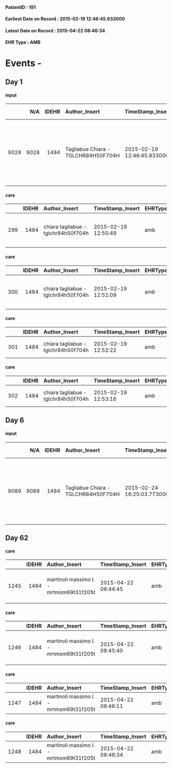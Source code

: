 
#### PatientID : 191
#### Earliest Date on Record : 2015-02-19 12:46:45.933000
#### Latest Date on Record : 2015-04-22 08:46:34
#### EHR Type : AMB

# Events - 

## Day 1

#### input
|      |    N/A |   IDEHR | Author_Insert                       | TimeStamp_Insert           | EHRType   |   PatientID |   IDDigitalSignDocument | persone_vicine   |   Unnamed: 0_x.1 |   IDANAMNESI_SOCIALE | Patient   | FamigliaAltro   | Paziente_T   | FamigliaAltro_T   |   Non_Rilevabile_x.1 | Note_Non_Rilevabile_x.1   | opt_Problemi   | chk_contr_sintomi   | opt_paziente_a   | opt_famiglia_a   | opt_adeguatezza   | opt_paziente_solo   | ds_note_con                                                                                              | opt_presente_assente   | Presenza_minori   | Caregiver_principale   | ds_familiari_coinv                                           | opt_necessario   | opt_presente   | opt_risorse_ec   | opt_paziente_psi   | opt_Ins_vol   | opt_inv_civile   |   invalidita_perc | Needs     | Domestic partnership   | opt_disponibilita_f   | opt_indennita_acc   | opt_famiglia_psi   | opt_disponibilit_paz   |
|-----:|-------:|--------:|:------------------------------------|:---------------------------|:----------|------------:|------------------------:|:-----------------|-----------------:|---------------------:|:----------|:----------------|:-------------|:------------------|---------------------:|:--------------------------|:---------------|:--------------------|:-----------------|:-----------------|:------------------|:--------------------|:---------------------------------------------------------------------------------------------------------|:-----------------------|:------------------|:-----------------------|:-------------------------------------------------------------|:-----------------|:---------------|:-----------------|:-------------------|:--------------|:-----------------|------------------:|:----------|:-----------------------|:----------------------|:--------------------|:-------------------|:-----------------------|
| 9028 |   9028 |    1484 | Tagliabue Chiara - TGLCHR84H50F704H | 2015-02-19 12:46:45.933000 | AMB       |         191 |                   21093 | N/A              |              309 |                  191 | No#0      | Si#1            | No#0         | Si#1              |                    0 | NR                        | Si#1           | controllo sintomi#0 | Indefinite#2     | Congruenti#1     | Si#1              | No#0                | Vive con una badante presente nelle 24 ore. Due figli: Ugo che vive a Bresso e Diego che vive a Seregno. | Presente#1             | No#0              | caregiver              | Due figli: Ugo che vive a Bresso e Diego che vive a Seregno. | Si#1             | Si#1           | Adeguate#1       | No#0               | No#0          | Si#1             |               100 | Clinici#0 | Badante#1              | Si#1                  | Si#1                | No#0               | Si#1                   |

#### care
|     |   IDEHR | Author_Insert                       | TimeStamp_Insert    | EHRType   |   PatientID |   IDGESTIONE_AUSILI |   ds_ncons |   opt_annulla_consegna | dt_Ric_consegna     | dt_ric_cons_forn    | opt_ausilio                             |
|----:|--------:|:------------------------------------|:--------------------|:----------|------------:|--------------------:|-----------:|-----------------------:|:--------------------|:--------------------|:----------------------------------------|
| 299 |    1484 | chiara tagliabue - tglchr84h50f704h | 2015-02-19 12:50:49 | amb       |         191 |                 141 |      24359 |                      0 | 2015-01-09 00:00:00 | 2015-01-09 00:00:00 | antid air mattress with compressor # 16 |

#### care
|     |   IDEHR | Author_Insert                       | TimeStamp_Insert    | EHRType   |   PatientID |   IDGESTIONE_AUSILI |   ds_ncons |   opt_annulla_consegna | dt_Ric_consegna     | dt_ric_cons_forn    | opt_ausilio                                     |
|----:|--------:|:------------------------------------|:--------------------|:----------|------------:|--------------------:|-----------:|-----------------------:|:--------------------|:--------------------|:------------------------------------------------|
| 300 |    1484 | chiara tagliabue - tglchr84h50f704h | 2015-02-19 12:51:09 | amb       |         191 |                 142 |      24359 |                      0 | 2015-01-09 00:00:00 | 2015-01-09 00:00:00 | electronic articulated bed with side rails # 14 |

#### care
|     |   IDEHR | Author_Insert                       | TimeStamp_Insert    | EHRType   |   PatientID |   IDGESTIONE_AUSILI |   ds_ncons |   ds_nritiro | dt_ritiro           |   opt_annulla_consegna | dt_Ric_consegna     | dt_ric_cons_forn    | dt_ric_ritiro       | dt_ric_ritiro_forn   | opt_ausilio           |
|----:|--------:|:------------------------------------|:--------------------|:----------|------------:|--------------------:|-----------:|-------------:|:--------------------|-----------------------:|:--------------------|:--------------------|:--------------------|:---------------------|:----------------------|
| 301 |    1484 | chiara tagliabue - tglchr84h50f704h | 2015-02-19 12:52:22 | amb       |         191 |                 143 |      24364 |        24512 | 2015-01-27 00:00:00 |                      0 | 2015-01-09 00:00:00 | 2015-01-09 00:00:00 | 2015-01-26 00:00:00 | 2015-01-26 00:00:00  | tilting carriages # 6 |

#### care
|     |   IDEHR | Author_Insert                       | TimeStamp_Insert    | EHRType   |   PatientID |   IDGESTIONE_AUSILI |   ds_ncons |   ds_nritiro | dt_ritiro           |   opt_annulla_consegna | dt_Ric_consegna     | dt_ric_cons_forn    | dt_ric_ritiro       | dt_ric_ritiro_forn   | opt_ausilio   |
|----:|--------:|:------------------------------------|:--------------------|:----------|------------:|--------------------:|-----------:|-------------:|:--------------------|-----------------------:|:--------------------|:--------------------|:--------------------|:---------------------|:--------------|
| 302 |    1484 | chiara tagliabue - tglchr84h50f704h | 2015-02-19 12:53:16 | amb       |         191 |                 144 |      24364 |        24512 | 2015-01-27 00:00:00 |                      0 | 2015-01-09 00:00:00 | 2015-01-09 00:00:00 | 2015-01-26 00:00:00 | 2015-01-26 00:00:00  | lift # 23     |


## Day 6

#### input
|      |    N/A |   IDEHR | Author_Insert                       | TimeStamp_Insert           | EHRType   |   PatientID |   IDDigitalSignDocument | persone_vicine   |   Unnamed: 0_x.1 |   IDANAMNESI_SOCIALE | Patient   | FamigliaAltro   | Paziente_T   | FamigliaAltro_T   |   Non_Rilevabile_x.1 | Note_Non_Rilevabile_x.1   | opt_Problemi   | chk_contr_sintomi   | opt_paziente_a   | opt_famiglia_a   | opt_adeguatezza   | opt_paziente_solo   | ds_note_con                                                                                              | opt_presente_assente   | Presenza_minori   | Caregiver_principale   | ds_familiari_coinv                                           | opt_necessario   | opt_presente   | opt_risorse_ec   | opt_paziente_psi   | opt_Ins_vol   | opt_esenzione   | opt_inv_civile   |   invalidita_perc | ds_codice_es   | Needs     | Domestic partnership   | opt_disponibilita_f   | opt_indennita_acc   | opt_famiglia_psi   | opt_disponibilit_paz   |
|-----:|-------:|--------:|:------------------------------------|:---------------------------|:----------|------------:|------------------------:|:-----------------|-----------------:|---------------------:|:----------|:----------------|:-------------|:------------------|---------------------:|:--------------------------|:---------------|:--------------------|:-----------------|:-----------------|:------------------|:--------------------|:---------------------------------------------------------------------------------------------------------|:-----------------------|:------------------|:-----------------------|:-------------------------------------------------------------|:-----------------|:---------------|:-----------------|:-------------------|:--------------|:----------------|:-----------------|------------------:|:---------------|:----------|:-----------------------|:----------------------|:--------------------|:-------------------|:-----------------------|
| 9089 |   9089 |    1484 | Tagliabue Chiara - TGLCHR84H50F704H | 2015-02-24 16:25:03.773000 | AMB       |         191 |                   23508 | N/A              |              416 |                  263 | No#0      | Si#1            | No#0         | Si#1              |                    0 | NR                        | Si#1           | controllo sintomi#0 | Indefinite#2     | Congruenti#1     | Si#1              | No#0                | Vive con una badante presente nelle 24 ore. Due figli: Ugo che vive a Bresso e Diego che vive a Seregno. | Presente#1             | No#0              | caregiver              | Due figli: Ugo che vive a Bresso e Diego che vive a Seregno. | Si#1             | Si#1           | Adeguate#1       | No#0               | No#0          | Si#1            | Si#1             |               100 | E01            | Clinici#0 | Badante#1              | Si#1                  | Si#1                | No#0               | Si#1                   |


## Day 62

#### care
|      |   IDEHR | Author_Insert                           | TimeStamp_Insert    | EHRType   |   PatientID |   IDGESTIONE_AUSILI |   ds_ncons |   ds_nbolla | dt_consegna         |   ds_nritiro | dt_ritiro           |   opt_annulla_consegna | dt_Ric_consegna     | dt_ric_cons_forn    | dt_ric_ritiro       | dt_ric_ritiro_forn   | opt_ausilio                                     |
|-----:|--------:|:----------------------------------------|:--------------------|:----------|------------:|--------------------:|-----------:|------------:|:--------------------|-------------:|:--------------------|-----------------------:|:--------------------|:--------------------|:--------------------|:---------------------|:------------------------------------------------|
| 1245 |    1484 | martinoli massimo l. - mrtmsm69t31f205t | 2015-04-22 08:44:45 | amb       |         191 |                1089 |      24359 |         276 | 2015-01-12 00:00:00 |        24928 | 2015-04-01 00:00:00 |                      0 | 2015-01-09 00:00:00 | 2015-01-09 00:00:00 | 2015-03-30 00:00:00 | 2015-03-30 00:00:00  | electronic articulated bed with side rails # 14 |

#### care
|      |   IDEHR | Author_Insert                           | TimeStamp_Insert    | EHRType   |   PatientID |   IDGESTIONE_AUSILI |   ds_ncons |   ds_nbolla | dt_consegna         |   ds_nritiro | dt_ritiro           |   opt_annulla_consegna | dt_Ric_consegna     | dt_ric_cons_forn    | dt_ric_ritiro       | dt_ric_ritiro_forn   | opt_ausilio                             |
|-----:|--------:|:----------------------------------------|:--------------------|:----------|------------:|--------------------:|-----------:|------------:|:--------------------|-------------:|:--------------------|-----------------------:|:--------------------|:--------------------|:--------------------|:---------------------|:----------------------------------------|
| 1246 |    1484 | martinoli massimo l. - mrtmsm69t31f205t | 2015-04-22 08:45:40 | amb       |         191 |                1090 |      24359 |         276 | 2015-01-12 00:00:00 |        24928 | 2015-04-01 00:00:00 |                      0 | 2015-01-09 00:00:00 | 2015-01-09 00:00:00 | 2015-03-30 00:00:00 | 2015-03-30 00:00:00  | antid air mattress with compressor # 16 |

#### care
|      |   IDEHR | Author_Insert                           | TimeStamp_Insert    | EHRType   |   PatientID |   IDGESTIONE_AUSILI |   ds_ncons |   ds_nbolla | dt_consegna         |   ds_nritiro | dt_ritiro           |   opt_annulla_consegna | dt_Ric_consegna     | dt_ric_cons_forn    | dt_ric_ritiro       | dt_ric_ritiro_forn   | opt_ausilio           |
|-----:|--------:|:----------------------------------------|:--------------------|:----------|------------:|--------------------:|-----------:|------------:|:--------------------|-------------:|:--------------------|-----------------------:|:--------------------|:--------------------|:--------------------|:---------------------|:----------------------|
| 1247 |    1484 | martinoli massimo l. - mrtmsm69t31f205t | 2015-04-22 08:46:11 | amb       |         191 |                1091 |      24364 |          27 | 2015-01-12 00:00:00 |        24512 | 2015-01-27 00:00:00 |                      0 | 2015-01-09 00:00:00 | 2015-01-09 00:00:00 | 2015-01-26 00:00:00 | 2015-01-26 00:00:00  | tilting carriages # 6 |

#### care
|      |   IDEHR | Author_Insert                           | TimeStamp_Insert    | EHRType   |   PatientID |   IDGESTIONE_AUSILI |   ds_ncons |   ds_nbolla | dt_consegna         |   ds_nritiro | dt_ritiro           |   opt_annulla_consegna | dt_Ric_consegna     | dt_ric_cons_forn    | dt_ric_ritiro       | dt_ric_ritiro_forn   | opt_ausilio   |
|-----:|--------:|:----------------------------------------|:--------------------|:----------|------------:|--------------------:|-----------:|------------:|:--------------------|-------------:|:--------------------|-----------------------:|:--------------------|:--------------------|:--------------------|:---------------------|:--------------|
| 1248 |    1484 | martinoli massimo l. - mrtmsm69t31f205t | 2015-04-22 08:46:34 | amb       |         191 |                1092 |      24364 |          27 | 2015-01-12 00:00:00 |        24512 | 2015-01-27 00:00:00 |                      0 | 2015-01-09 00:00:00 | 2015-01-09 00:00:00 | 2015-01-26 00:00:00 | 2015-01-26 00:00:00  | lift # 23     |


